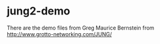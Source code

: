 # jung2-demo
There are the demo files from Greg Maurice Bernstein from http://www.grotto-networking.com/JUNG/
